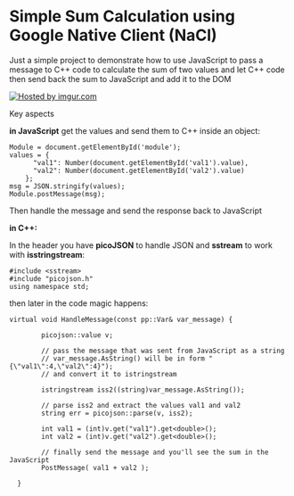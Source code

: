 Simple Sum Calculation using Google Native Client (NaCl)
===============================

Just a simple project to demonstrate how to use JavaScript to pass a message to C++ code to calculate the sum of two values and let C++ code then send back the sum to JavaScript and add it to the DOM


<a href="http://imgur.com/GhIXLgW"><img src="http://i.imgur.com/GhIXLgW.png" title="Hosted by imgur.com" /></a>


Key aspects

**in JavaScript** get the values and send them to C++ inside an object:

    Module = document.getElementById('module');    
    values = {
          "val1": Number(document.getElementById('val1').value),
          "val2": Number(document.getElementById('val2').value)
       	};
    msg = JSON.stringify(values);
    Module.postMessage(msg);
    

Then handle the message and send the response back to JavaScript

**in C++:**

In the header you have **picoJSON** to handle JSON and **sstream** to work with **isstringstream**:

    #include <sstream>
    #include "picojson.h"
    using namespace std;

then later in the code magic happens: 

    virtual void HandleMessage(const pp::Var& var_message) {
    
            picojson::value v;
    
            // pass the message that was sent from JavaScript as a string
            // var_message.AsString() will be in form "{\"val1\":4,\"val2\":4}");
            // and convert it to istringstream

            istringstream iss2((string)var_message.AsString());

            // parse iss2 and extract the values val1 and val2
            string err = picojson::parse(v, iss2);

            int val1 = (int)v.get("val1").get<double>();
            int val2 = (int)v.get("val2").get<double>();

            // finally send the message and you'll see the sum in the JavaScript
            PostMessage( val1 + val2 );
            
      }
